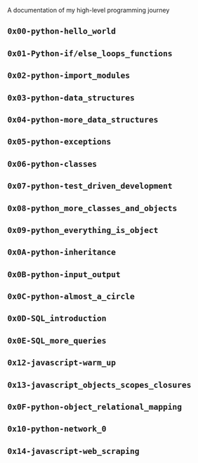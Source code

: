 A documentation of my high-level programming journey

## `0x00-python-hello_world`
## `0x01-Python-if/else_loops_functions`
## `0x02-python-import_modules`
## `0x03-python-data_structures`
## `0x04-python-more_data_structures`
## `0x05-python-exceptions`
## `0x06-python-classes`
## `0x07-python-test_driven_development`
## `0x08-python_more_classes_and_objects`
## `0x09-python_everything_is_object`
## `0x0A-python-inheritance`
## `0x0B-python-input_output`
## `0x0C-python-almost_a_circle`
## `0x0D-SQL_introduction`
## `0x0E-SQL_more_queries`
## `0x12-javascript-warm_up`
## `0x13-javascript_objects_scopes_closures`
## `0x0F-python-object_relational_mapping`
## `0x10-python-network_0`
## `0x14-javascript-web_scraping`
